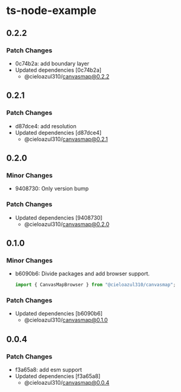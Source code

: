 # ts-node-example

## 0.2.2

### Patch Changes

- 0c74b2a: add boundary layer
- Updated dependencies [0c74b2a]
  - @cieloazul310/canvasmap@0.2.2

## 0.2.1

### Patch Changes

- d87dce4: add resolution
- Updated dependencies [d87dce4]
  - @cieloazul310/canvasmap@0.2.1

## 0.2.0

### Minor Changes

- 9408730: Only version bump

### Patch Changes

- Updated dependencies [9408730]
  - @cieloazul310/canvasmap@0.2.0

## 0.1.0

### Minor Changes

- b6090b6: Divide packages and add browser support.

  ```ts
  import { CanvasMapBrowser } from "@cieloazul310/canvasmap";
  ```

### Patch Changes

- Updated dependencies [b6090b6]
  - @cieloazul310/canvasmap@0.1.0

## 0.0.4

### Patch Changes

- f3a65a8: add esm support
- Updated dependencies [f3a65a8]
  - @cieloazul310/canvasmap@0.0.4
